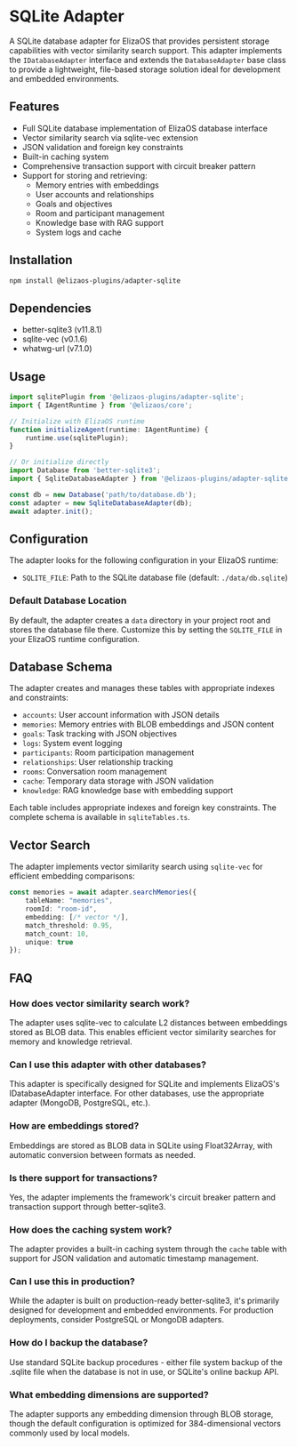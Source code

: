 # SQLite Adapter

A SQLite database adapter for ElizaOS that provides persistent storage capabilities with vector similarity search support. This adapter implements the `IDatabaseAdapter` interface and extends the `DatabaseAdapter` base class to provide a lightweight, file-based storage solution ideal for development and embedded environments.

## Features

- Full SQLite database implementation of ElizaOS database interface
- Vector similarity search via sqlite-vec extension
- JSON validation and foreign key constraints
- Built-in caching system
- Comprehensive transaction support with circuit breaker pattern
- Support for storing and retrieving:
  - Memory entries with embeddings
  - User accounts and relationships
  - Goals and objectives
  - Room and participant management
  - Knowledge base with RAG support
  - System logs and cache

## Installation

```bash
npm install @elizaos-plugins/adapter-sqlite
```

## Dependencies

- better-sqlite3 (v11.8.1)
- sqlite-vec (v0.1.6)
- whatwg-url (v7.1.0)

## Usage

```typescript
import sqlitePlugin from '@elizaos-plugins/adapter-sqlite';
import { IAgentRuntime } from '@elizaos/core';

// Initialize with ElizaOS runtime
function initializeAgent(runtime: IAgentRuntime) {
    runtime.use(sqlitePlugin);
}

// Or initialize directly
import Database from 'better-sqlite3';
import { SqliteDatabaseAdapter } from '@elizaos-plugins/adapter-sqlite';

const db = new Database('path/to/database.db');
const adapter = new SqliteDatabaseAdapter(db);
await adapter.init();
```

## Configuration

The adapter looks for the following configuration in your ElizaOS runtime:

- `SQLITE_FILE`: Path to the SQLite database file (default: `./data/db.sqlite`)

### Default Database Location

By default, the adapter creates a `data` directory in your project root and stores the database file there. Customize this by setting the `SQLITE_FILE` in your ElizaOS runtime configuration.

## Database Schema

The adapter creates and manages these tables with appropriate indexes and constraints:

- `accounts`: User account information with JSON details
- `memories`: Memory entries with BLOB embeddings and JSON content
- `goals`: Task tracking with JSON objectives
- `logs`: System event logging
- `participants`: Room participation management 
- `relationships`: User relationship tracking
- `rooms`: Conversation room management
- `cache`: Temporary data storage with JSON validation
- `knowledge`: RAG knowledge base with embedding support

Each table includes appropriate indexes and foreign key constraints. The complete schema is available in `sqliteTables.ts`.

## Vector Search

The adapter implements vector similarity search using `sqlite-vec` for efficient embedding comparisons:

```typescript
const memories = await adapter.searchMemories({
    tableName: "memories",
    roomId: "room-id",
    embedding: [/* vector */],
    match_threshold: 0.95,
    match_count: 10,
    unique: true
});
```

## FAQ

### How does vector similarity search work?

The adapter uses sqlite-vec to calculate L2 distances between embeddings stored as BLOB data. This enables efficient vector similarity searches for memory and knowledge retrieval.

### Can I use this adapter with other databases?

This adapter is specifically designed for SQLite and implements ElizaOS's IDatabaseAdapter interface. For other databases, use the appropriate adapter (MongoDB, PostgreSQL, etc.).

### How are embeddings stored?

Embeddings are stored as BLOB data in SQLite using Float32Array, with automatic conversion between formats as needed.

### Is there support for transactions?

Yes, the adapter implements the framework's circuit breaker pattern and transaction support through better-sqlite3.

### How does the caching system work?

The adapter provides a built-in caching system through the `cache` table with support for JSON validation and automatic timestamp management.

### Can I use this in production?

While the adapter is built on production-ready better-sqlite3, it's primarily designed for development and embedded environments. For production deployments, consider PostgreSQL or MongoDB adapters.

### How do I backup the database?

Use standard SQLite backup procedures - either file system backup of the .sqlite file when the database is not in use, or SQLite's online backup API.

### What embedding dimensions are supported?

The adapter supports any embedding dimension through BLOB storage, though the default configuration is optimized for 384-dimensional vectors commonly used by local models.
